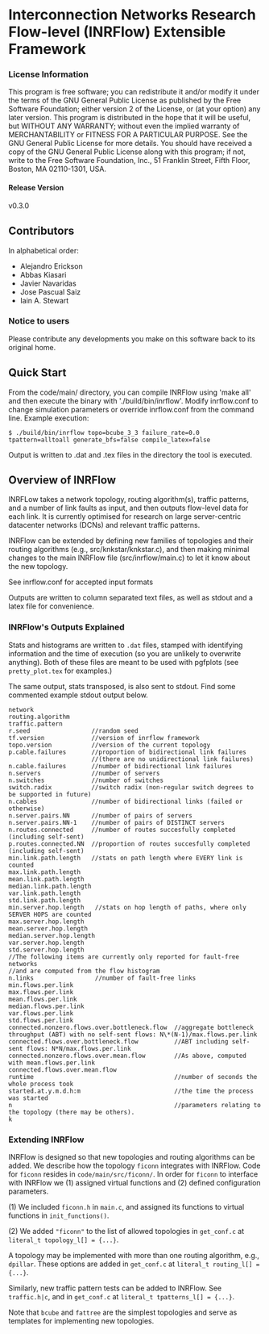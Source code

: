 # Interconnection Networks Research Flow-level (INRFlow) Extensible Framework

### License Information ###

This program is free software; you can redistribute it and/or modify
it under the terms of the GNU General Public License as published by
the Free Software Foundation; either version 2 of the License, or (at
your option) any later version.  This program is distributed in the
hope that it will be useful, but WITHOUT ANY WARRANTY; without even
the implied warranty of MERCHANTABILITY or FITNESS FOR A PARTICULAR
PURPOSE.  See the GNU General Public License for more details.  You
should have received a copy of the GNU General Public License along
with this program; if not, write to the Free Software Foundation,
Inc., 51 Franklin Street, Fifth Floor, Boston, MA 02110-1301, USA.

#### Release Version ####

v0.3.0

## Contributors 

In alphabetical order:

* Alejandro Erickson
* Abbas Kiasari
* Javier Navaridas
* Jose Pascual Saiz
* Iain A. Stewart

### Notice to users ###

Please contribute any developments you make on this software back to
its original home.

## Quick Start ##

From the code/main/ directory, you can compile INRFlow using 'make
all' and then execute the binary with './build/bin/inrflow'.  Modify
inrflow.conf to change simulation parameters or override inrflow.conf
from the command line.  Example execution:

	$ ./build/bin/inrflow topo=bcube_3_3 failure_rate=0.0  tpattern=alltoall generate_bfs=false compile_latex=false

Output is written to .dat and .tex files in the directory the tool is
executed.

## Overview of INRFlow ##

INRFLow takes a network topology, routing algorithm(s), traffic
patterns, and a number of link faults as input, and then outputs
flow-level data for each link.  It is currently optimised for research
on large server-centric datacenter networks (DCNs) and relevant
traffic patterns.

INRFlow can be extended by defining new families of topologies and
their routing algorithms (e.g., src/knkstar/knkstar.c), and then
making minimal changes to the main INRFlow file (src/inrflow/main.c) to
let it know about the new topology.

See inrflow.conf for accepted input formats

Outputs are written to column separated text files, as well as stdout
 and a latex file for convenience.
 
 
### INRFlow's Outputs Explained ###

Stats and histograms are written to `.dat` files, stamped with
identifying information and the time of execution (so you are unlikely
to overwrite anything).  Both of these files are meant to be used with
pgfplots (see `pretty_plot.tex` for examples.)

The same output, stats transposed, is also sent to stdout.
Find some commented example stdout output below.

	network                  
	routing.algorithm        
	traffic.pattern          
	r.seed                 //random seed
	tf.version             //version of inrflow framework
	topo.version           //version of the current topology
	p.cable.failures       //proportion of bidirectional link failures
	                       //(there are no unidirectional link failures)
	n.cable.failures       //number of bidirectional link failures
	n.servers              //number of servers
	n.switches             //number of switches
	switch.radix           //switch radix (non-regular switch degrees to be supported in future)
	n.cables               //number of bidirectional links (failed or otherwise)
	n.server.pairs.NN      //number of pairs of servers
	n.server.pairs.NN-1    //number of pairs of DISTINCT servers
	n.routes.connected     //number of routes succesfully completed (including self-sent)
	p.routes.connected.NN  //proportion of routes succesfully completed (including self-sent)
	min.link.path.length   //stats on path length where EVERY link is counted
	max.link.path.length             
	mean.link.path.length     
	median.link.path.length   
	var.link.path.length      
	std.link.path.length      
	min.server.hop.length   //stats on hop length of paths, where only SERVER HOPS are counted 
	max.server.hop.length            
	mean.server.hop.length    
	median.server.hop.length  
	var.server.hop.length     
	std.server.hop.length     
	//The following items are currently only reported for fault-free networks
	//and are computed from the flow histogram
	n.links                 //number of fault-free links
	min.flows.per.link               
	max.flows.per.link              
	mean.flows.per.link      
	median.flows.per.link    
	var.flows.per.link       
	std.flows.per.link                   
	connected.nonzero.flows.over.bottleneck.flow  //aggregate bottleneck throughput (ABT) with no self-sent flows: N\*(N-1)/max.flows.per.link
	connected.flows.over.bottleneck.flow          //ABT including self-sent flows: N*N/max.flows.per.link
	connected.nonzero.flows.over.mean.flow        //As above, computed with mean.flows.per.link
	connected.flows.over.mean.flow               
	runtime                                       //number of seconds the whole process took
	started.at.y.m.d.h:m                          //the time the process was started
	n                                             //parameters relating to the topology (there may be others).
	k                                   

### Extending INRFlow ###

INRFlow is designed so that new topologies and routing algorithms can
be added.  We describe how the topology `ficonn` integrates with
INRFlow. Code for `ficonn` resides in `code/main/src/ficonn/`.  In
order for `ficonn` to interface with INRFlow we (1) assigned virtual
functions and (2) defined configuration parameters.

(1) We included `ficonn.h` in `main.c`, and assigned its
functions to virtual functions in `init_functions()`.

(2) We added `"ficonn"` to the list of allowed topologies in
`get_conf.c` at `literal_t topology_l[] = {...}`.

A topology may be implemented with more than one routing algorithm,
e.g., `dpillar`.  These options are added in `get_conf.c` at
`literal_t routing_l[] = {...}`.

Similarly, new traffic pattern tests can be added to INRFlow.  See
`traffic.h|c`, and in `get_conf.c` at `literal_t tpatterns_l[] =
{...}`.

Note that `bcube` and `fattree` are the simplest topologies and serve
as templates for implementing new topologies.
